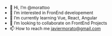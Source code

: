 - 👋 Hi, I’m @morattoo
- 👀 I’m interested in FronEnd developement 
- 🌱 I’m currently learning Vue, React, Angular 
- 💞️ I’m looking to collaborate on FrontEnd Projects
- 📫 How to reach me javiermorato@gmail.com

<!---
morattoo/morattoo is a ✨ special ✨ repository because its `README.md` (this file) appears on your GitHub profile.
You can click the Preview link to take a look at your changes.
--->
